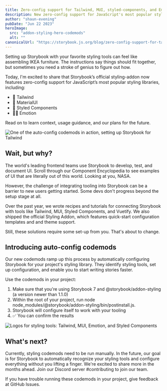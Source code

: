 ```yaml
---
title: Zero-config support for Tailwind, MUI, styled-components, and Emotion
description: New zero-config support for JavaScript's most popular styling libraries
author: "shaun-evening"
pubDate: "Jun 22 2023"
heroImage:
  src: "addon-styling-hero-codemods"
  alt: ""
canonicalUrl: "https://storybook.js.org/blog/zero-config-support-for-tailwind-mui-styled-components-and-emotion/"
---
```


Setting up Storybook with your favorite styling tools can feel like assembling IKEA furniture. The instructions say things should fit together, but sometimes you need a stroke of genius to figure out how.

Today, I'm excited to share that Storybook’s official styling-addon now features zero-config support for JavaScript’s most popular styling libraries, including:

- 💨 Tailwind
- 🧶 MaterialUI
- 💅 Styled Components
- 👩‍🎤 Emotion

Read on to learn context, usage guidance, and our plans for the future.

![One of the auto-config codemods in action, setting up Storybook for Tailwind](https://storybookblog.ghost.io/content/images/2023/06/2023-06-06-13.41.34--1-.gif)

## Wait, but why?

The world's leading frontend teams use Storybook to develop, test, and document UI. Scroll through our Component Encyclopedia to see examples of UI that are literally out of this world. Looking at you, NASA.

However, the challenge of integrating tooling into Storybook can be a barrier to new users getting started. Some devs don't progress beyond the setup stage at all.

Over the past year, we wrote recipes and tutorials for connecting Storybook with tools like Tailwind, MUI, Styled Components, and Vuetify. We also shipped the official Styling Addon, which features quick-start configuration templates and and theme support.

Still, these solutions require some set-up from you. That's about to change.

## Introducing auto-config codemods

Our new codemods ramp up this process by automatically configuring Storybook for your project's styling library. They identify styling tools, set up configuration, and enable you to start writing stories faster.

Use the codemods in your project:

1. Make sure that you're using Storybook 7 and @storybook/addon-styling (a version newer than 1.1.0)
2. Within the root of your project, run node node_modules/@storybook/addon-styling/bin/postinstall.js.
3. Storybook will configure itself to work with your tooling
4. ✅ You can confirm the results

![Logos for styling tools: Tailwind, MUI, Emotion, and Styled Components](https://storybookblog.ghost.io/content/images/size/w1600/2023/06/styling-tools.png)

## What's next?

Currently, styling codemods need to be run manually. In the future, our goal is for Storybook to automatically recognize your styling tools and configure everything without you lifting a finger. We're excited to share more in the months ahead. Join our Discord server #contributing to join our team.

If you have trouble running these codemods in your project, give feedback at GitHub Issues.
